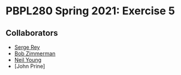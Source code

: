 # PBPL280 Spring 2021: Exercise 5

## Collaborators

- [Serge Rey](https://github.com/sjsrey)
- [Bob Zimmerman](?) 
- [Neil Young](?)
- [John Prine]
